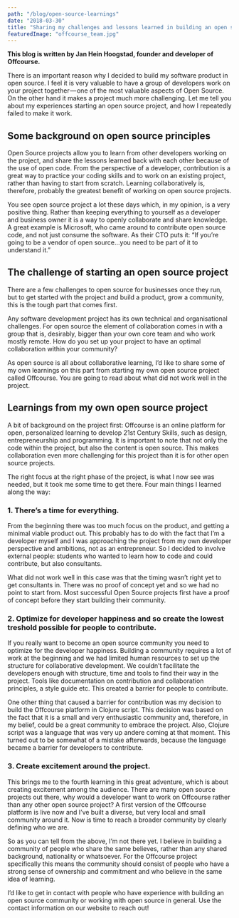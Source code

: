 ```yaml
---
path: "/blog/open-source-learnings"
date: "2018-03-30"
title: "Sharing my challenges and lessons learned in building an open source product"
featuredImage: "offcourse_team.jpg"
---
```


**This blog is written by Jan Hein Hoogstad, founder and developer of Offcourse.**

There is an important reason why I decided to build my software product in open source. I feel it is very valuable to have a group of developers work on your project together — one of the most valuable aspects of Open Source. On the other hand it makes a project much more challenging. Let me tell you about my experiences starting an open source project, and how I repeatedly failed to make it work.

## Some background on open source principles
Open Source projects allow you to learn from other developers working on the project, and share the lessons learned back with each other because of the use of open code. From the perspective of a developer, contribution is a great way to practice your coding skills and to work on an existing project, rather than having to start from scratch. Learning collaboratively is, therefore, probably the greatest benefit of working on open source projects.

You see open source project a lot these days which, in my opinion, is a very positive thing. Rather than keeping everything to yourself as a developer and business owner it is a way to openly collaborate and share knowledge. A great example is Microsoft, who came around to contribute open source code, and not just consume the software. As their CTO puts it: “If you’re going to be a vendor of open source…you need to be part of it to understand it.”

## The challenge of starting an open source project
There are a few challenges to open source for businesses once they run, but to get started with the project and build a product, grow a community, this is the tough part that comes first.

Any software development project has its own technical and organisational challenges. For open source the element of collaboration comes in with a group that is, desirably, bigger than your own core team and who work mostly remote. How do you set up your project to have an optimal collaboration within your community?

As open source is all about collaborative learning, I’d like to share some of my own learnings on this part from starting my own open source project called Offcourse. You are going to read about what did not work well in the project.

## Learnings from my own open source project
A bit of background on the project first: Offcourse is an online platform for open, personalized learning to develop 21st Century Skills, such as design, entrepreneurship and programming. It is important to note that not only the code within the project, but also the content is open source. This makes collaboration even more challenging for this project than it is for other open source projects.

The right focus at the right phase of the project, is what I now see was needed, but it took me some time to get there. Four main things I learned along the way:

### 1. There’s a time for everything.
From the beginning there was too much focus on the product, and getting a minimal viable product out. This probably has to do with the fact that I’m a developer myself and I was approaching the project from my own developer perspective and ambitions, not as an entrepreneur. So I decided to involve external people: students who wanted to learn how to code and could contribute, but also consultants.

What did not work well in this case was that the timing wasn’t right yet to get consultants in. There was no proof of concept yet and so we had no point to start from. Most successful Open Source projects first have a proof of concept before they start building their community.

### 2. Optimize for developer happiness and so create the lowest treshold possible for people to contribute.

If you really want to become an open source community you need to optimize for the developer happiness. Building a community requires a lot of work at the beginning and we had limited human resources to set up the structure for collaborative development. We couldn’t facilitate the developers enough with structure, time and tools to find their way in the project. Tools like documentation on contribution and collaboration principles, a style guide etc. This created a barrier for people to contribute.

One other thing that caused a barrier for contribution was my decision to build the Offcourse platform in Clojure script. This decision was based on the fact that it is a small and very enthusiastic community and, therefore, in my belief, could be a great community to embrace the project. Also, Clojure script was a language that was very up andere coming at that moment. This turned out to be somewhat of a mistake afterwards, because the language became a barrier for developers to contribute.

### 3. Create excitement around the project.

This brings me to the fourth learning in this great adventure, which is about creating excitement among the audience. There are many open source projects out there, why would a developer want to work on Offcourse rather than any other open source project? A first version of the Offcourse platform is live now and I’ve built a diverse, but very local and small community around it. Now is time to reach a broader community by clearly defining who we are.

So as you can tell from the above, I’m not there yet. I believe in building a community of people who share the same believes, rather than any shared background, nationality or whatsoever. For the Offcourse project specifically this means the community should consist of people who have a strong sense of ownership and commitment and who believe in the same idea of learning.

I’d like to get in contact with people who have experience with building an open source community or working with open source in general. Use the contact information on our website to reach out!
